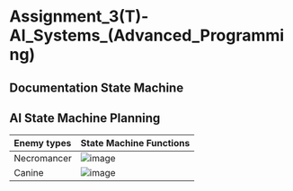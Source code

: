 # Assignment_3(T)-AI_Systems_(Advanced_Programming)
## **Documentation State Machine** 


## **AI State Machine Planning**  

|Enemy types|State Machine Functions|
|:-----|:----|
|Necromancer|![image](https://github.com/user-attachments/assets/2e655cce-5732-4947-8896-bb208d8fc01d)|
|Canine|![image](https://github.com/user-attachments/assets/04a0d844-a61d-4211-8863-d343530bb880)|
